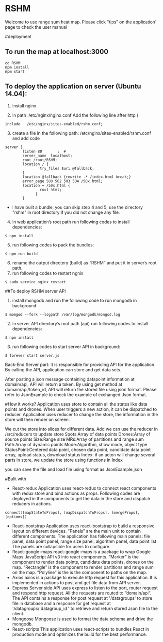 # RSHM
Welcome to use range sum heat map. Please click "tips" on the application' page to check the user manual

#deployment
## To run the map at localhost:3000
```
cd RSHM
npm install
npm start
```

## To deploy the application on server (Ubuntu 14.04):
1.	Install nginx

2.	 In path :/etc/nginx/nginx.conf
Add the following line after http {
```
include   /etc/nginx/sites-enabled/rshm.conf;
```
3.	create a file in the following path: /etc/nginx/sites-enabled/rshm.conf
and add code
```
server {
        listen 80       ;  #
        server_name  localhost;
        root /root/RSHM;
        location / {
                try_files $uri @fallback;
        }
        location @fallback {rewrite .* /index.html break;}
        error_page 500 502 503 504 /50x.html;
        location = /50x.html {
                root html;
              }
        }
```
* I have built a bundle, you can skip step 4 and 5, use the directory "rshm" in root directory if you did not change any file.
4.	In web application’s root path run following codes to install dependencies:
```
$ npm install
```
5.	run following codes to pack the bundles:
```
$ npm run build
```
6.	rename the output directory (build) as “RSHM” and put it in server’s root path.
7.	run following codes to restart ngnix
```
$ sudo service nginx restart
```


##To deploy RSHM server API
1.	install mongodb and run the following code to run mongodb in background
```
$ mongod --fork --logpath /var/log/mongodb/mongod.log
```

2.	In server API directory’s root path (api) run following codes to install dependencies:
```
$ npm install
```

3.	run following codes to start server API in background:
```
$ forever start server.js
```

Back-End Server part: It is responsible for providing API for the application. By calling the API, application can store and get data sets.

After posting a json message containing datapoint information at domain/api, API will return a token. By using get method at domain/api/token_id, API will return the stored file using json format.
Please refer to JsonExample to check the example of exchanged Json format.

#How it works?
Application uses store to contain all the states like data points and drones. When user triggers a new action, it can be dispatched to reducer. Applicaiton uses reducer to change the store, the information in the store will then render on screen.

We cut the store into slices for different data. Add we can use the reducer in /src/reducers to update store
Spots:Array of data points
Drones:Array of source points
Size:Range size
MRs:Array of partitions and range sum
Path:Array of dynamic points
Mode:Algorithm, show mode, object type
StatusPoint:Centered data point, chosen data point, candidate data point array, upload status, download status
Index: if an acton will change several parts in store, we update the store using functions in Index

you can save the file and load file using format as JsonExample.json

#Bulit with
* React-redux
	Application uses react-redux to connect react components with redux store and bind actions as props.  Following codes are deployed in the components to get the data in the store and dispatch reducers in actions.
```
connect([mapStateToProps], [mapDispatchToProps], [mergeProps],[options])
```
* React-bootstrap
	Application uses react-bootstrap to build a responsive layout on different devices. “Panels” are the main unit to contain different components. The application has following main panels: file panel, data point panel, range size panel, algorithm panel, data point list. The panels are collapsible for users to configure.
* React-google-maps
	react-google-maps is a package to wrap Google Maps JavaScript API v3 into react components. “Marker” is the component to render data points, candidate data points, drones on the map. “Rectangle” is the component to render partitions and range sum on the map. ”Polyline” is the is the component to paths on the map.
* Axios
	axios is a package to execute http request for this application. It is implemented in actions to post and get file data from API server.
* Express
	Server side API uses express to listen to the port, router request and respond http request. All the requests are routed to “domain/api”.  The API contains a response for post request at '/datagroups' to store file in database and a response for get request at '/datagroups/:datagroup_id ' to retrieve and return stored Json file to the client.
* Mongoose
	Mongoose is used to format the data schema and drive the mongodb.
* React-scripts
	This application uses react-scripts to bundles React in production mode and optimizes the build for the best performance.
